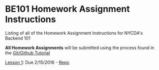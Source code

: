 # BE101 Homework Assignment Instructions
Listing of all of the Homework Assignment Instructions for NYCDA's Backend 101

**All Homework Assignments** will be submitted using the process found in the [Git/Github Tutorial](https://github.com/BE101KG/homework-assignment-instructions/blob/master/git_github_tutorial.pdf)

[Lesson 1](https://github.com/BE101KG/homework-assignment-instructions/blob/master/lesson_01.md): Due 2/15/2016  - [Repo](https://github.com/BE101KG/lesson-01-homework)
